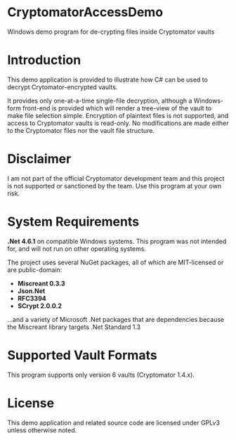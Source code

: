 # CryptomatorAccessDemo
Windows demo program for de-crypting files inside Cryptomator vaults

# Introduction
This demo application is provided to illustrate how C# can be used to decrypt Crytomator-encrypted vaults.

It provides only one-at-a-time single-file decryption, although a Windows-form front-end is provided which will render a tree-view of the vault to make file selection simple.  Encryption of plaintext files is not supported, and access to Cryptomator vaults is read-only.  No modifications are made either to the Cryptomator files nor the vault file structure.

# Disclaimer
I am not part of the official Cryptomator development team and this project is not supported or sanctioned by the team.  Use this program at your own risk.

# System Requirements
**.Net 4.6.1** on compatible Windows systems.  This program was not intended for, and will not run on other operating systems.

The project uses several NuGet packages, all of which are MIT-licensed or are public-domain:

- **Miscreant 0.3.3** 
- **Json.Net**
- **RFC3394**
- **SCrypt 2.0.0.2**

...and a variety of Microsoft .Net packages that are dependencies because the Miscreant library targets .Net Standard  1.3

# Supported Vault Formats
This program supports only version 6 vaults (Cryptomator 1.4.x).


# License
This demo application and related source code are licensed under GPLv3 unless otherwise noted.
